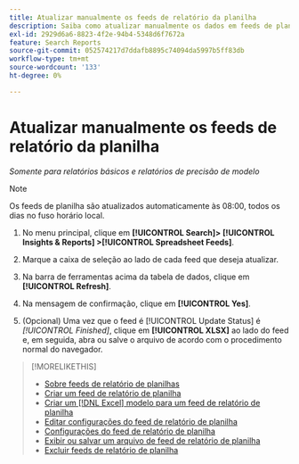 ```yaml
---
title: Atualizar manualmente os feeds de relatório da planilha
description: Saiba como atualizar manualmente os dados em feeds de planilha.
exl-id: 2929d6a6-8823-4f2e-94b4-5348d6f7672a
feature: Search Reports
source-git-commit: 052574217d7ddafb8895c74094da5997b5ff83db
workflow-type: tm+mt
source-wordcount: '133'
ht-degree: 0%

---
```


# Atualizar manualmente os feeds de relatório da planilha

*Somente para relatórios básicos e relatórios de precisão de modelo*

>[!NOTE]
>
>Os feeds de planilha são atualizados automaticamente às 08:00, todos os dias no fuso horário local.

1. No menu principal, clique em **[!UICONTROL Search]> [!UICONTROL Insights & Reports] >[!UICONTROL Spreadsheet Feeds]**.

1. Marque a caixa de seleção ao lado de cada feed que deseja atualizar.

1. Na barra de ferramentas acima da tabela de dados, clique em **[!UICONTROL Refresh]**.

1. Na mensagem de confirmação, clique em **[!UICONTROL Yes]**.

1. (Opcional) Uma vez que o feed é [!UICONTROL Update Status] é *[!UICONTROL Finished]*, clique em **[!UICONTROL XLSX]** ao lado do feed e, em seguida, abra ou salve o arquivo de acordo com o procedimento normal do navegador.

>[!MORELIKETHIS]
>
>* [Sobre feeds de relatório de planilhas](spreadsheet-feed-about.md)
>* [Criar um feed de relatório de planilha](spreadsheet-feed-create.md)
>* [Criar um [!DNL Excel] modelo para um feed de relatório de planilha](spreadsheet-feed-create-excel-template.md)
>* [Editar configurações do feed de relatório de planilha](spreadsheet-feed-edit.md)
>* [Configurações do feed de relatório de planilha](spreadsheet-feed-settings.md)
>* [Exibir ou salvar um arquivo de feed de relatório de planilha](spreadsheet-feed-view-or-save.md)
>* [Excluir feeds de relatório de planilha](spreadsheet-feed-delete.md)
